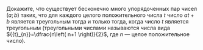 Докажите, что существует бесконечно много упорядоченных пар чисел $\left( a;b \right)$  таких, что для каждого целого положительного числа  $t$ число $at+b$ является треугольным тогда и  только  тогда,  когда  число  $t$  является  треугольным (треугольными числами называются числа вида ${{t}_{n}}=\dfrac{n\left( n+1 \right)}{2}$, где $n$ — целое положительное число).
